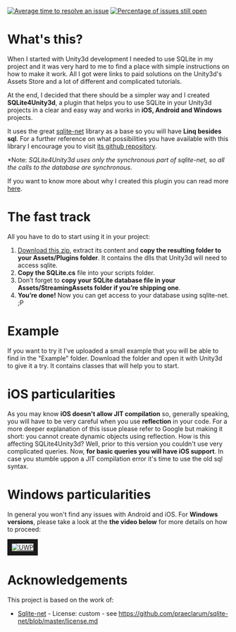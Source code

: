 [![Average time to resolve an issue](http://isitmaintained.com/badge/resolution/codecoding/SQLite4Unity3d.svg)](http://isitmaintained.com/project/codecoding/SQLite4Unity3d "Average time to resolve an issue")
[![Percentage of issues still open](http://isitmaintained.com/badge/open/codecoding/SQLite4Unity3d.svg)](http://isitmaintained.com/project/codecoding/SQLite4Unity3d "Percentage of issues still open")

# What's this?
When I started with Unity3d development I needed to use SQLite in my project and it was very hard to me to find a place with simple instructions on how to make it work. All I got were links to paid solutions on the Unity3d's Assets Store and a lot of different and complicated tutorials.

At the end, I decided that there should be a simpler way and I created **SQLite4Unity3d**, a plugin that helps you to use SQLite in your Unity3d projects in a clear and easy way and works in **iOS, Android and Windows** projects.

It uses the great [sqlite-net](https://github.com/praeclarum/sqlite-net) library as a base so you will have **Linq besides sql**. For a further reference on what possibilities you have available with this library I encourage you to visit [its github repository](https://github.com/praeclarum/sqlite-net). 

*Note: _SQLite4Unity3d uses only the synchronous part of sqlite-net, so all the calls to the database are synchronous._

If you want to know more about why I created this plugin you can read more [here](http://www.codecoding.com/sqlite4unity3d-using-sqlite-net-library-and-unity3d-free-edition/).

# The fast track
All you have to do to start using it in your project:

1. [Download this zip](https://github.com/codecoding/SQLite4Unity3d/raw/master/SQLite4Unity3d.zip), extract its content and  **copy the resulting folder to your Assets/Plugins folder**. It contains the dlls that Unity3d will need to access sqlite.
2. **Copy the SQLite.cs** file into your scripts folder.
3. Don’t forget to **copy your SQLite database file in your Assets/StreamingAssets folder if you’re shipping one**.
4. **You’re done!** Now you can get access to your database using sqlite-net.  ;P

# Example
If you want to try it I've uploaded a small example that you will be able to find in the "Example" folder. Download the folder and open it with Unity3d to give it a try. It contains classes that will help you to start.

# iOS particularities
As you may know **iOS doesn't allow JIT compilation** so, generally speaking, you will have to be very careful when you use **reflection** in your code. For a more deeper explanation of this issue please refer to Google but making it short: you cannot create dynamic objects using reflection. How is this affecting SQLite4Unity3d? Well, prior to this version you couldn't use very complicated queries. Now, **for basic queries you will have iOS support**. In case you stumble uppon a JIT compilation error it's time to use the old sql syntax.

# Windows particularities
In general you won't find any issues with Android and iOS. For **Windows versions**, please take a look at the **the video below** for more details on how to proceed:

<a href="http://www.youtube.com/watch?feature=player_embedded&v=zVXr70fYxoA" target="_blank"><img src="http://img.youtube.com/vi/zVXr70fYxoA/0.jpg" alt="UWP"  border="10" /></a>

# Acknowledgements
This project is based on the work of:

- [Sqlite-net](https://github.com/praeclarum/sqlite-net) - License: custom - see https://github.com/praeclarum/sqlite-net/blob/master/license.md


